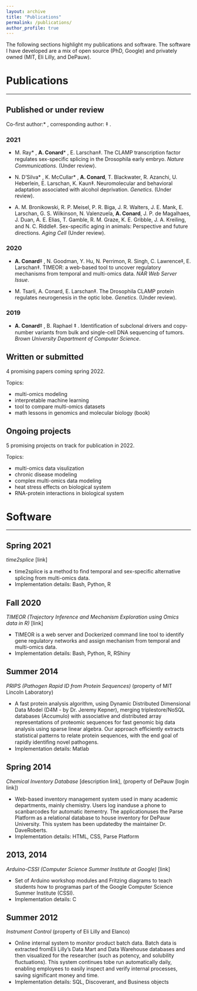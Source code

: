```yaml
---
layout: archive
title: "Publications"
permalink: /publications/
author_profile: true
---
```


The following sections highlight my publications and software. The software I have developed are a mix of open source (PhD, Google) and privately owned (MIT, Eli Lilly, and DePauw).

# Publications
---
## Published or under review
Co-ﬁrst author:* , corresponding author: ‡ .
### 2021

- M. Ray* , **A. Conard**\* , E. Larschan‡. The CLAMP transcription factor regulates sex-speciﬁc splicing in the Drosophila early embryo. *Nature Communications*. (Under review).

- N. D’Silva* , K. McCullar* , **A. Conard**, T. Blackwater, R. Azanchi, U. Heberlein, E. Larschan, K. Kaun‡. Neuromolecular and behavioral adaptation associated with alcohol deprivation. *Genetics*. (Under review).

- A. M. Bronikowski, R. P. Meisel, P. R. Biga, J. R. Walters, J. E. Mank, E. Larschan, G. S. Wilkinson, N. Valenzuela, **A. Conard**, J. P. de Magalhaes, J. Duan, A. E. Elias, T. Gamble, R. M. Graze, K. E. Gribble, J. A. Kreiling, and N. C. Riddle‡. Sex-speciﬁc aging in animals: Perspective and future directions. *Aging Cell* (Under review).

### 2020

- **A. Conard**‡ , N. Goodman, Y. Hu, N. Perrimon, R. Singh, C. Lawrence‡, E. Larschan‡. TIMEOR: a web-based tool to uncover regulatory mechanisms from temporal and multi-omics data. *NAR Web Server Issue*.

- M. Tsarli, A. Conard, E. Larschan‡. The Drosophila CLAMP protein regulates neurogenesis in the optic lobe. *Genetics*. (Under review).

### 2019

- **A. Conard**‡ , B. Raphael ‡ . Identiﬁcation of subclonal drivers and copy-number variants from bulk and single-cell DNA sequencing of tumors. *Brown University Department of Computer Science*.

## Written or submitted

4 promising papers coming spring 2022. 

Topics:
- multi-omics modeling
- interpretable machine learning
- tool to compare multi-omics datasets
- math lessons in genomics and molecular biology (book)

## Ongoing projects

5 promising projects on track for publication in 2022.

Topics:
- multi-omics data visulization
- chronic disease modeling
- complex multi-omics data modeling
- heat stress effects on biological system
- RNA-protein interactions in biological system 



# Software 
---
## Spring 2021 

*time2splice* [link] 
- time2splice is a method to ﬁnd temporal and sex-speciﬁc alternative splicing from multi-omics data.
- Implementation details: Bash, Python, R 

## Fall 2020 
*TIMEOR (Trajectory Inference and Mechanism Exploration using Omics data in R)* [link] 
- TIMEOR is a web server and Dockerized command line tool to identify gene regulatory networks and assign mechanism from temporal and multi-omics data. 
- Implementation details: Bash, Python, R, RShiny 

## Summer 2014 
*PRIPS (Pathogen Rapid ID from Protein Sequences)*  (property of MIT Lincoln Laboratory) 
- A fast protein analysis algorithm, using Dynamic Distributed Dimensional Data Model (D4M - by Dr. Jeremy Kepner), merging triplestore/NoSQL databases (Accumulo) with associative and distributed array representations of proteomic sequences for fast genomic big data analysis using sparse linear algebra. Our approach efﬁciently extracts statistical patterns to relate protein sequences, with the end goal of rapidly identiﬁng novel pathogens. 
- Implementation details: Matlab 

## Spring 2014 

*Chemical Inventory Database* [description link], (property of DePauw [login link]) 
- Web-based inventory management system used in many academic departments, mainly chemistry. Users log inanduse a phone to scanbarcodes for automatic itementry. The applicationuses the Parse Platform as a relational database to house inventory for DePauw University. This system has been updatedby the maintainer Dr. DaveRoberts. 
- Implementation details: HTML, CSS, Parse Platform 

## 2013, 2014 
*Arduino-CSSI (Computer Science Summer Institute at Google)* [link] 
- Set of Arduino workshop modules and Fritzing diagrams to teach students how to programas part of the Google Computer Science Summer Institute (CSSI). 
- Implementation details: C 

## Summer 2012 
*Instrument Control* (property of Eli Lilly and Elanco) 
- Online internal system to monitor product batch data. Batch data is extracted fromEli Lilly’s Data Mart and Data Warehouse databases and then visualized for the researcher (such as potency, and solubility ﬂuctuations). This system continues tobe run automatically daily, enabling employees to easily inspect and verify internal processes, saving signiﬁcant money and time. 
- Implementation details: SQL, Discoverant, and Business objects

<!--- {% if author.googlescholar %}
  You can also find my articles on <u><a href="{{author.googlescholar}}">my Google Scholar profile</a>.</u>
{% endif %}

{% include base_path %}

{% for post in site.publications reversed %}
  {% include archive-single.html %}
{% endfor %} --->
